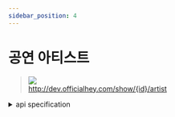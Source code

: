 ```yaml
---
sidebar_position: 4
---
```


# 공연 아티스트


> ![](https://img.shields.io/static/v1?label=&message=GET&color=brightgreen) <br/>
> http://dev.officialhey.com/show/{id}/artist

<details markdown="1">
<summary>api specification</summary>

#### Parameters
#### Path
| name | type | description  | required |
|:----:|:----:|:------------:| :---: |
|  id  | Long |    공연 아이디    | **Required** |

#### Response

  <details markdown="1">
  <summary>200 OK : 성공</summary>

  ```
  {
  "ok": true,
  "data": [
    {
      "id": 1,
      "name": "artist",
      "profileImage": "image1"
    }
  ]
}
  ```
  </details>

#### Error

<details markdown="1">
  <summary>4O4 NOT_FOUND : 공연을 찾을 수 없을 경우 </summary>

  ```
{
    "ok": false,
    "timestamp": "2024-04-18T16:24:34.500251",
    "status": 404,
    "error": "NOT_FOUND",
    "code": "SHOW_NOT_FOUND",
    "message": "공연을 찾을 수 없습니다."
}
  ```


  </details>



</details>
<br/>